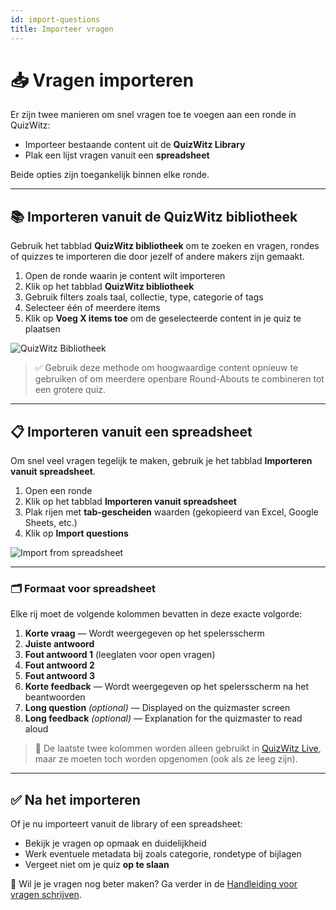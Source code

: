 ```yaml
---
id: import-questions
title: Importeer vragen
---
```


# 📥 Vragen importeren

Er zijn twee manieren om snel vragen toe te voegen aan een ronde in QuizWitz:

- Importeer bestaande content uit de **QuizWitz Library**
- Plak een lijst vragen vanuit een **spreadsheet**

Beide opties zijn toegankelijk binnen elke ronde.

---

## 📚 Importeren vanuit de QuizWitz bibliotheek

Gebruik het tabblad **QuizWitz bibliotheek** om te zoeken en vragen, rondes of quizzes te importeren die door jezelf of andere makers zijn gemaakt.

1. Open de ronde waarin je content wilt importeren
2. Klik op het tabblad **QuizWitz bibliotheek**
3. Gebruik filters zoals taal, collectie, type, categorie of tags
4. Selecteer één of meerdere items
5. Klik op **Voeg X items toe** om de geselecteerde content in je quiz te plaatsen

![QuizWitz Bibliotheek](/images/import/import-from-quizwitz.png)

> ✅ Gebruik deze methode om hoogwaardige content opnieuw te gebruiken of om meerdere openbare Round-Abouts te combineren tot een grotere quiz.

---

## 📋 Importeren vanuit een spreadsheet

Om snel veel vragen tegelijk te maken, gebruik je het tabblad **Importeren vanuit spreadsheet**.

1. Open een ronde
2. Klik op het tabblad **Importeren vanuit spreadsheet**
3. Plak rijen met **tab-gescheiden** waarden (gekopieerd van Excel, Google Sheets, etc.)
4. Klik op **Import questions**

![Import from spreadsheet](/images/import/import-from-spreadsheet.png)

---

### 🗂️ Formaat voor spreadsheet

Elke rij moet de volgende kolommen bevatten in deze exacte volgorde:

1. **Korte vraag** — Wordt weergegeven op het spelersscherm
2. **Juiste antwoord**
3. **Fout antwoord 1** (leeglaten voor open vragen)
4. **Fout antwoord 2**
5. **Fout antwoord 3**
6. **Korte feedback** — Wordt weergegeven op het spelersscherm na het beantwoorden
7. **Long question** _(optional)_ — Displayed on the quizmaster screen
8. **Long feedback** _(optional)_ — Explanation for the quizmaster to read aloud

> 📌 De laatste twee kolommen worden alleen gebruikt in [QuizWitz Live](../quizmaster/001-introduction.md), maar ze moeten toch worden opgenomen (ook als ze leeg zijn).

---

## ✅ Na het importeren

Of je nu importeert vanuit de library of een spreadsheet:

- Bekijk je vragen op opmaak en duidelijkheid
- Werk eventuele metadata bij zoals categorie, rondetype of bijlagen
- Vergeet niet om je quiz **op te slaan**

📘 Wil je je vragen nog beter maken? Ga verder in de [Handleiding voor vragen schrijven](../editor/005-writing-questions.md).
